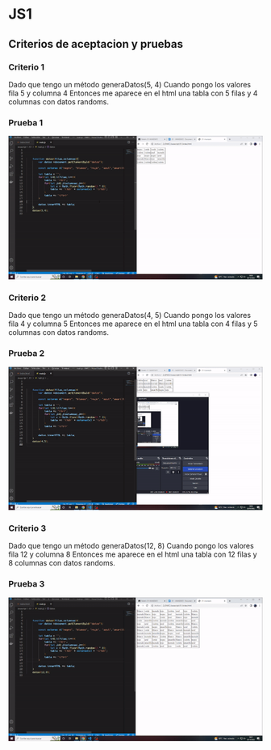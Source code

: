 # JS1

## Criterios de aceptacion y pruebas

### Criterio 1

Dado que tengo un método generaDatos(5, 4)
Cuando pongo los valores fila 5 y columna 4
Entonces me aparece en el html una tabla con 5 filas y 4 columnas con datos randoms.

### Prueba 1

![5,4](imagenes/5%2C4.gif)

### Criterio 2

Dado que tengo un método generaDatos(4, 5)
Cuando pongo los valores fila 4 y columna 5
Entonces me aparece en el html una tabla con 4 filas y 5 columnas con datos randoms.

### Prueba 2

![4,5](imagenes/4%2C5.gif)

### Criterio 3

Dado que tengo un método generaDatos(12, 8)
Cuando pongo los valores fila 12 y columna 8
Entonces me aparece en el html una tabla con 12 filas y 8 columnas con datos randoms.

### Prueba 3

![12,8](imagenes/12%2C8.gif)

